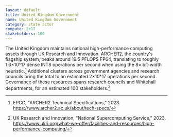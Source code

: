 ```yaml
---
layout: default
title: United Kingdom Government
name: United Kingdom Government
category: state actor
compute: 2e17
stakeholders: 100
---
```


The United Kingdom maintains national high-performance computing assets through UK Research and
Innovation. ARCHER2, the country's flagship system, peaks around 19.5 PFLOPS FP64, translating to
roughly 1.6×10^17 dense INT8 operations per second when using the 8× bit-width heuristic.[^1]
Additional clusters across government agencies and research councils bring the total to an estimated
2×10^17 operations per second. Governance of these resources spans research councils and Whitehall
departments, for an estimated 100 stakeholders.[^2]

[^1]: EPCC, "ARCHER2 Technical Specifications," 2023. <https://www.archer2.ac.uk/about/tech-specs/>
[^2]: UK Research and Innovation, "National Supercomputing Service," 2023. <https://www.ukri.org/what-we-offer/facilities-and-resources/high-performance-computing/>

